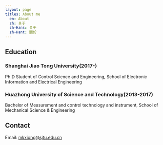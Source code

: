 ```yaml
---
layout: page
titles: About me
  en: About
  zh: 关于
  zh-Hans: 关于
  zh-Hant: 關於
---
```


## Education

### Shanghai Jiao Tong University(2017-)

Ph.D Student of Control Science and Engineering, School of Electronic Information and Electrical Engineering

### Huazhong University of Science and Technology(2013-2017)

Bachelor of Measurement and control technology and instrument, School of Mechanical Science & Engineering

## Contact

Email: mkxiong@sjtu.edu.cn
